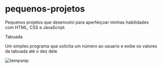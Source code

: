 # pequenos-projetos
Pequenos projetos que desenvolvi para aperfeiçoar minhas habilidades com HTML, CSS e JavaScript.

Tabuada

Um simples programa que solicita um número ao usuario e exibe os valores da tabuada até o dez dele

![tempsnip](https://user-images.githubusercontent.com/102771408/169683971-ad5fb967-5089-4776-ac48-4a4d26ec1c12.png)
